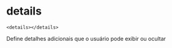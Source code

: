 details
========

~~~
<details></details> 
~~~

Define detalhes adicionais que o usuário pode exibir ou ocultar 